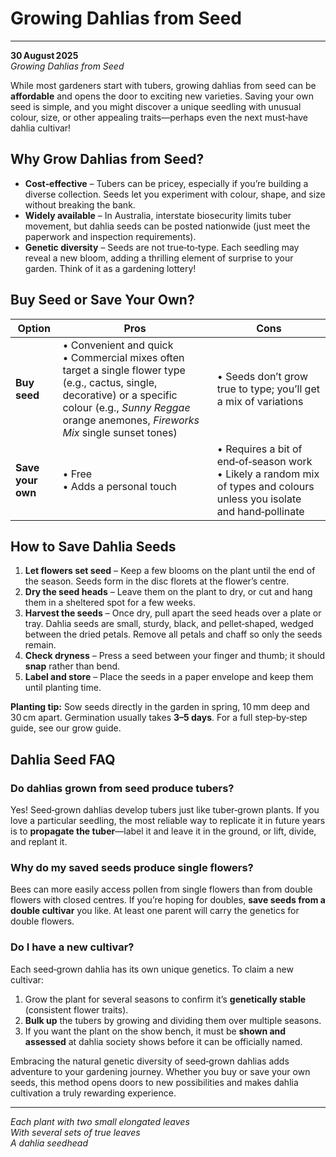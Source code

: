 # Growing Dahlias from Seed

---

**30 August 2025**  
*Growing Dahlias from Seed*

While most gardeners start with tubers, growing dahlias from seed can be **affordable** and opens the door to exciting new varieties. Saving your own seed is simple, and you might discover a unique seedling with unusual colour, size, or other appealing traits—perhaps even the next must‑have dahlia cultivar!

## Why Grow Dahlias from Seed?

- **Cost‑effective** – Tubers can be pricey, especially if you’re building a diverse collection. Seeds let you experiment with colour, shape, and size without breaking the bank.  
- **Widely available** – In Australia, interstate biosecurity limits tuber movement, but dahlia seeds can be posted nationwide (just meet the paperwork and inspection requirements).  
- **Genetic diversity** – Seeds are not true‑to‑type. Each seedling may reveal a new bloom, adding a thrilling element of surprise to your garden. Think of it as a gardening lottery!

## Buy Seed or Save Your Own?

| Option | Pros | Cons |
|--------|------|------|
| **Buy seed** | • Convenient and quick<br>• Commercial mixes often target a single flower type (e.g., cactus, single, decorative) or a specific colour (e.g., *Sunny Reggae* orange anemones, *Fireworks Mix* single sunset tones) | • Seeds don’t grow true to type; you’ll get a mix of variations |
| **Save your own** | • Free<br>• Adds a personal touch | • Requires a bit of end‑of‑season work<br>• Likely a random mix of types and colours unless you isolate and hand‑pollinate |

## How to Save Dahlia Seeds

1. **Let flowers set seed** – Keep a few blooms on the plant until the end of the season. Seeds form in the disc florets at the flower’s centre.  
2. **Dry the seed heads** – Leave them on the plant to dry, or cut and hang them in a sheltered spot for a few weeks.  
3. **Harvest the seeds** – Once dry, pull apart the seed heads over a plate or tray. Dahlia seeds are small, sturdy, black, and pellet‑shaped, wedged between the dried petals. Remove all petals and chaff so only the seeds remain.  
4. **Check dryness** – Press a seed between your finger and thumb; it should **snap** rather than bend.  
5. **Label and store** – Place the seeds in a paper envelope and keep them until planting time.

**Planting tip:** Sow seeds directly in the garden in spring, 10 mm deep and 30 cm apart. Germination usually takes **3–5 days**. For a full step‑by‑step guide, see our grow guide.

## Dahlia Seed FAQ

### Do dahlias grown from seed produce tubers?

Yes! Seed‑grown dahlias develop tubers just like tuber‑grown plants. If you love a particular seedling, the most reliable way to replicate it in future years is to **propagate the tuber**—label it and leave it in the ground, or lift, divide, and replant it.

### Why do my saved seeds produce single flowers?

Bees can more easily access pollen from single flowers than from double flowers with closed centres. If you’re hoping for doubles, **save seeds from a double cultivar** you like. At least one parent will carry the genetics for double flowers.

### Do I have a new cultivar?

Each seed‑grown dahlia has its own unique genetics. To claim a new cultivar:

1. Grow the plant for several seasons to confirm it’s **genetically stable** (consistent flower traits).  
2. **Bulk up** the tubers by growing and dividing them over multiple seasons.  
3. If you want the plant on the show bench, it must be **shown and assessed** at dahlia society shows before it can be officially named.

Embracing the natural genetic diversity of seed‑grown dahlias adds adventure to your gardening journey. Whether you buy or save your own seeds, this method opens doors to new possibilities and makes dahlia cultivation a truly rewarding experience.

---

*Each plant with two small elongated leaves*  
*With several sets of true leaves*  
*A dahlia seedhead*